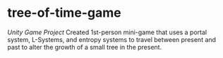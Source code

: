 # tree-of-time-game
*Unity Game Project*
Created 1st-person mini-game that uses a portal system, L-Systems, 
and entropy systems to travel between present and past to alter the growth of a small tree in the present.
